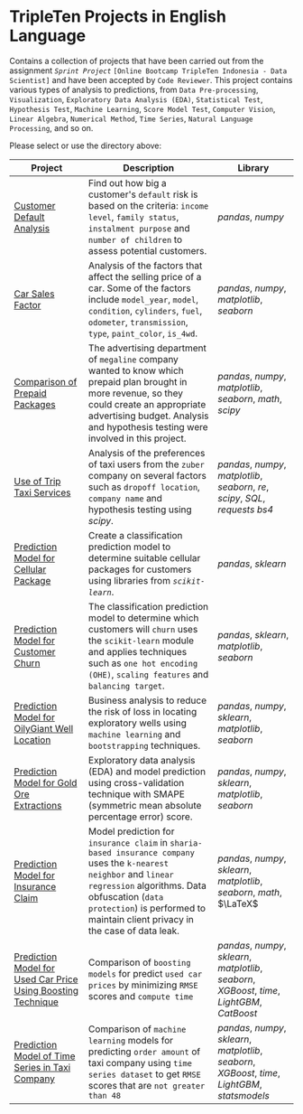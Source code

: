 # TripleTen Projects in English Language

Contains a collection of projects that have been carried out from the assignment *`Sprint Project`* `[Online Bootcamp TripleTen Indonesia - Data Scientist]` and have been accepted by `Code Reviewer`. This project contains various types of analysis to predictions, from `Data Pre-processing`, `Visualization`, `Exploratory Data Analysis (EDA)`, `Statistical Test`, `Hypothesis Test`, `Machine Learning`, `Score Model Test`, `Computer Vision`, `Linear Algebra`, `Numerical Method`, `Time Series`, `Natural Language Processing`, and so on.

Please select or use the directory above:

| Project | Description | Library |
| ------- | ------- | ------- |
| [Customer Default Analysis](https://github.com/fuadraharjo/TripleTen_ENG/blob/main/Project-01%20-%20Customer%20Default%20Analysis/Default%20risk%20analysis%20-%20Islamic%20bank.ipynb) | Find out how big a customer's `default` risk is based on the criteria: `income level`, `family status`, `instalment purpose` and `number of children` to assess potential customers. | *pandas*, *numpy* |
| [Car Sales Factor](https://github.com/fuadraharjo/TripleTen_ENG/blob/main/Project-02%20-%20Car%20Sales%20Factor/Factors%20Influencing%20Car%20Selling%20Prices.ipynb) | Analysis of the factors that affect the selling price of a car. Some of the factors include `model_year`, `model`, `condition`, `cylinders`, `fuel`, `odometer`, `transmission`, `type`, `paint_color`, `is_4wd`. | *pandas*, *numpy*, *matplotlib*, *seaborn* |
| [Comparison of Prepaid Packages](https://github.com/fuadraharjo/TripleTen_ENG/blob/main/Project-03%20-%20Comparison%20of%20Prepaid%20Packages/Prepaid%20plan%20comparison%20study%20in%20megaline%20company.ipynb) | The advertising department of `megaline` company wanted to know which prepaid plan brought in more revenue, so they could create an appropriate advertising budget. Analysis and hypothesis testing were involved in this project.| *pandas*, *numpy*, *matplotlib*, *seaborn*, *math*, *scipy* |
| [Use of Trip Taxi Services](https://github.com/fuadraharjo/TripleTen_ENG/blob/main/Project-04%20-%20Use%20of%20Trip%20Taxi%20Services/Trip%20analysis%20of%20taxi%20service%20users.ipynb) | Analysis of the preferences of taxi users from the `zuber` company on several factors such as `dropoff location`, `company name` and hypothesis testing using *scipy*. | *pandas*, *numpy*, *matplotlib*, *seaborn*, *re*, *scipy*, *SQL*, *requests* *bs4*  |
| [Prediction Model for Cellular Package](https://github.com/fuadraharjo/TripleTen_ENG/blob/main/Project-05%20-%20Prediction%20Model%20for%20User%20Cellular%20Package/User%20cellular%20package%20prediction%20model%20using%20machine%20learning.ipynb) | Create a classification prediction model to determine suitable cellular packages for customers using libraries from *`scikit-learn`*. | *pandas*, *sklearn* |
| [Prediction Model for Customer Churn](https://github.com/fuadraharjo/TripleTen_ENG/blob/main/Project-06%20-%20Prediction%20Model%20for%20Customer%20Churn/Prediction%20model%20for%20bank%20customer%20churn%20using%20machine%20learning.ipynb) | The classification prediction model to determine which customers will `churn` uses the `scikit-learn` module and applies techniques such as `one hot encoding (OHE)`, `scaling features` and `balancing target`. | *pandas*, *sklearn*, *matplotlib*, *seaborn* |
| [Prediction Model for OilyGiant Well Location](https://github.com/fuadraharjo/TripleTen_ENG/blob/main/Project-07%20-%20Prediction%20Model%20for%20OilyGiant%20Well%20Location/Prediction%20model%20for%20OilyGiant%20well%20exploration%20locations%20using%20bootstrap%20and%20machine%20learning.ipynb) | Business analysis to reduce the risk of loss in locating exploratory wells using `machine learning` and `bootstrapping` techniques. | *pandas*, *numpy*, *sklearn*, *matplotlib*, *seaborn* |
| [Prediction Model for Gold Ore Extractions](https://github.com/fuadraharjo/TripleTen_ENG/blob/main/Project-08%20-%20Prediction%20Model%20for%20Gold%20Ore%20Extraction/Prediction%20model%20for%20gold%20ore%20extraction.ipynb) | Exploratory data analysis (EDA) and model prediction using cross-validation technique with SMAPE (symmetric mean absolute percentage error) score. | *pandas*, *numpy*, *sklearn*, *matplotlib*, *seaborn* |
| [Prediction Model for Insurance Claim ](https://github.com/fuadraharjo/TripleTen_ENG/blob/main/Project-09%20-%20Prediction%20Model%20for%20Insurance%20Claim/Prediction%20model%20%20for%20insurance%20claim%20in%20sharia-based%20insurance%20company.ipynb) | Model prediction for `insurance claim` in `sharia-based insurance company` uses the `k-nearest neighbor` and `linear regression` algorithms. Data obfuscation (`data protection`) is performed to maintain client privacy in the case of data leak. | *pandas*, *numpy*, *sklearn*, *matplotlib*, *seaborn*, *math*, $\LaTeX$ |
| [Prediction Model for Used Car Price Using Boosting Technique](https://github.com/fuadraharjo/TripleTen_ENG/blob/main/Project-10%20-%20Used%20Car%20Price%20Prediction%20Using%20Boosting/Used%20car%20price%20prediction%20using%20boosting%20machine%20learning%20technique.ipynb) | Comparison of `boosting models` for predict `used car prices` by minimizing `RMSE` scores and `compute time` | *pandas*, *numpy*, *sklearn*, *matplotlib*, *seaborn*, *XGBoost*, *time*, *LightGBM*, *CatBoost* |
| [Prediction Model of Time Series in Taxi Company](https://github.com/fuadraharjo/TripleTen_ENG/blob/main/Project-11%20-%20Prediction%20Model%20for%20Time%20Series%20in%20Taxi%20Company/Prediction%20model%20of%20time%20series%20for%20knowing%20the%20number%20of%20taxi%20company%20orders.ipynb) | Comparison of `machine learning` models for predicting `order amount` of taxi company using `time series dataset` to get `RMSE` scores that are `not greater than 48` | *pandas*, *numpy*, *sklearn*, *matplotlib*, *seaborn*, *XGBoost*, *time*, *LightGBM*, *statsmodels* |